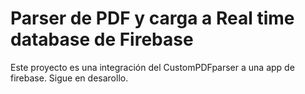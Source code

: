 # Parser de PDF y carga a Real time database de Firebase
Este proyecto es una integración del CustomPDFparser a una app de firebase. Sigue en desarollo.
